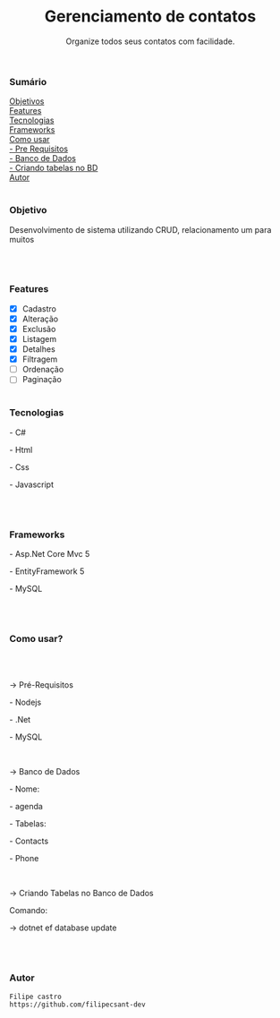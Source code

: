 <h1 align="center">Gerenciamento de contatos</h1>

<p align="center">Organize todos seus contatos com facilidade.</p>
<br />
<h3>Sumário</h3>
<a href="#objetivo">Objetivos</a><br />
<a href="#features">Features</a><br />
<a href="#tecnologias">Tecnologias</a><br />
<a href="#frameworks">Frameworks</a><br />
<a href="#como-usar">Como usar</a><br />
<a href="#pre-requisitos">   - Pre Requisitos</a><br />
<a href="#db">   - Banco de Dados</a><br />
<a href="#insertdb">   - Criando tabelas no BD</a><br />
<a href="#autor">Autor</a><br />
<br />

### Objetivo
<p id="objetivo">Desenvolvimento de sistema utilizando CRUD, relacionamento um para muitos </p>
<br /><br />

### Features

- [x] Cadastro
- [x] Alteração
- [x] Exclusão
- [x] Listagem 
- [x] Detalhes
- [x] Filtragem
- [ ] Ordenação
- [ ] Paginação
<br /><br />

### Tecnologias
<p id="tecnologias">
  <p>- C#</p>
  <p>- Html</p>
  <p>- Css</p>
  <p>- Javascript</p>
</p>
<br /><br />

### Frameworks
<p id="frameworks">
  <p>- Asp.Net Core Mvc 5</p>
  <p>- EntityFramework 5</p>
  <p>- MySQL</p>
</p>
<br /><br />

### Como usar?
<div id="como-usar">
<br /><br />
  
  <div id="pre-requisitos">
     <p>-> Pré-Requisitos</p>
     <p>- Nodejs</p>
     <p>- .Net</p>
     <p>- MySQL</p>
  </div>
  <br />
  
  <div id="db">
   <p>-> Banco de Dados</p>
    <p>- Nome:</p>
     <p>- agenda</p>
   <p>- Tabelas:</p>
    <p> - Contacts</p>
     <p>- Phone</p>
  </div>
  <br />
  
  <div id="insertdb">
   <p>-> Criando Tabelas no Banco de Dados</p>

   <p>Comando:</p>
      <p>-> dotnet ef database update</p>
  </div>
  <br /><br />
  
</div>

### Autor
<div id="autor">
   
    Filipe castro
    https://github.com/filipecsant-dev
  </div>

